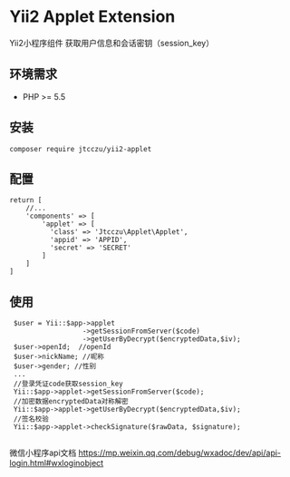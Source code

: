 # Yii2 Applet Extension

Yii2小程序组件 获取用户信息和会话密钥（session_key）


## 环境需求

- PHP >= 5.5

## 安装

```
composer require jtcczu/yii2-applet
```

## 配置

```
return [
    //...
    'components' => [
        'applet' => [
          'class' => 'Jtcczu\Applet\Applet',
          'appid' => 'APPID',
          'secret' => 'SECRET'
        ]
    ]
]

```

## 使用

```
 $user = Yii::$app->applet
                  ->getSessionFromServer($code)
                  ->getUserByDecrypt($encryptedData,$iv);
 $user->openId;  //openId
 $user->nickName; //昵称
 $user->gender; //性别
 ...
 //登录凭证code获取session_key
 Yii::$app->applet->getSessionFromServer($code);
 //加密数据encryptedData对称解密
 Yii::$app->applet->getUserByDecrypt($encryptedData,$iv);
 //签名校验
 Yii::$app->applet->checkSignature($rawData, $signature);
 
```

微信小程序api文档
https://mp.weixin.qq.com/debug/wxadoc/dev/api/api-login.html#wxloginobject







